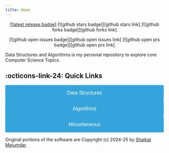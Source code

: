 ```yaml
---
title: Home
---
```


<!--
  The Docs you find here (/docs/*) are built and deployed via mkdocs. If you want to run a local version to verify your changes, it's as simple as::

  ```bash
  pip install -r docs/requirements-mkdocs.txt
  mkdocs serve
  ```
-->

<!-- CSS styling -->
<link rel="stylesheet" href="https://cdn.jsdelivr.net/npm/@fortawesome/fontawesome-free@6.2.1/css/fontawesome.min.css">
<style>
    .button {
      width: 100%;
      max-width: 100%;
      height: 50px;
      background-color: #35A4DB;
      color: #fff;
      font-size: 16px;
      border: none;
      cursor: pointer;
      border-radius: 0.2rem;
    }

    .button-container {
      display: grid;
      grid-template-columns: repeat(auto-fit, minmax(200px, 1fr));
      gap: 20px;
      justify-content: center;
    }

    .button:hover {
      background-color: #526CFE;
    }
</style>

<div align="center" markdown>

[![latest release badge]][latest release link]
[![github stars badge]][github stars link]
[![github forks badge]][github forks link]

<!-- [![CI checks on main badge]][ci checks on main link]
[![CI checks on dev badge]][ci checks on dev link]
[![latest commit to dev badge]][latest commit to dev link] -->

[![github open issues badge]][github open issues link]
[![github open prs badge]][github open prs link]

[latest release link]: https://github.com/invoke-ai/InvokeAI/releases

</div>

Data Structures and Algorithms is my personal repository to explore core Computer Science Topics.

## :octicons-link-24: Quick Links

<div class="button-container">
    <a href="data_structures/DATA_STRUCTURES"> <button class="button">Data Structures</button> </a>
    <a href="algorithms/ALGORITHMS"> <button class="button">Algorithms</button> </a>
    <a href="miscellaneous/MISCELLANEOUS"> <button class="button">Miscellaneous</button> </a>
</div>

Original portions of the software are Copyright (c) 2024-25
by [Shaikat Majumdar](https://github.com/sm2774us).
